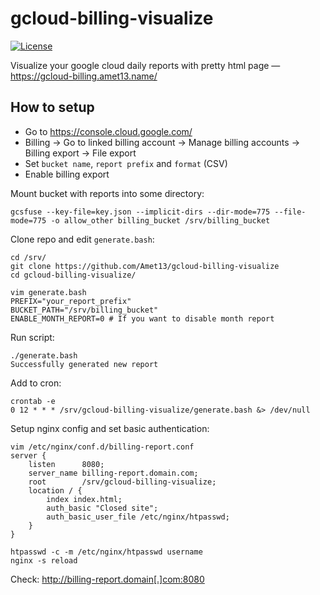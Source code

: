 gcloud-billing-visualize
========================

[![License](https://img.shields.io/badge/license-GNU_GPLv3-green.svg)](https://www.gnu.org/licenses/gpl-3.0.html)

Visualize your google cloud daily reports with pretty html page — https://gcloud-billing.amet13.name/

How to setup
------------

* Go to https://console.cloud.google.com/
* Billing -> Go to linked billing account -> Manage billing accounts -> Billing export -> File export
* Set `bucket name`, `report prefix` and `format` (CSV)
* Enable billing export

Mount bucket with reports into some directory:
```
gcsfuse --key-file=key.json --implicit-dirs --dir-mode=775 --file-mode=775 -o allow_other billing_bucket /srv/billing_bucket
```

Clone repo and edit `generate.bash`:
```
cd /srv/
git clone https://github.com/Amet13/gcloud-billing-visualize
cd gcloud-billing-visualize/

vim generate.bash
PREFIX="your_report_prefix"
BUCKET_PATH="/srv/billing_bucket"
ENABLE_MONTH_REPORT=0 # If you want to disable month report
```

Run script:
```
./generate.bash
Successfully generated new report
```

Add to cron:
```
crontab -e
0 12 * * * /srv/gcloud-billing-visualize/generate.bash &> /dev/null
```

Setup nginx config and set basic authentication:
```
vim /etc/nginx/conf.d/billing-report.conf
server {
    listen      8080;
    server_name billing-report.domain.com;
    root        /srv/gcloud-billing-visualize;
    location / {
        index index.html;
        auth_basic "Closed site";
        auth_basic_user_file /etc/nginx/htpasswd;
    }
}

htpasswd -c -m /etc/nginx/htpasswd username
nginx -s reload
```

Check: http://billing-report.domain[.]com:8080

